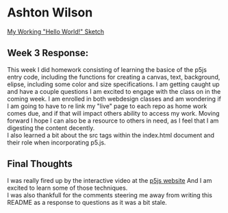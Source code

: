 Ashton Wilson
==
[ My Working "Hello World!" Sketch](https://ashtonmwilson.github.io/120-work/hw-3/)

Week 3 Response:
--
This week I did homework consisting of learning the basice of the p5js entry code, including the functions for creating a canvas, text, background, elipse, including some color and size specifications. I am getting caught up and have a couple questions I am excited to engage with the class on in the coming week. I am enrolled in both webdesign classes and am wondering if I am going to have to re link my "live" page to each repo as home work comes due, and if that will impact others ability to access my work. Moving forward I hope I can also be a resource to others in need, as I feel that I am digesting the content decently.
<br/>
I also learned a bit about the src tags within the index.html document and their role when incorporating p5.js. 



Final Thoughts
--
I was really fired up by the interactive video at the [p5js website](http://hello.p5js.org/) And I am excited to learn some of those techniques.
<br/> I was also thankfull for the comments steering me away from writing this README as a response to questions as it was a bit stale.
